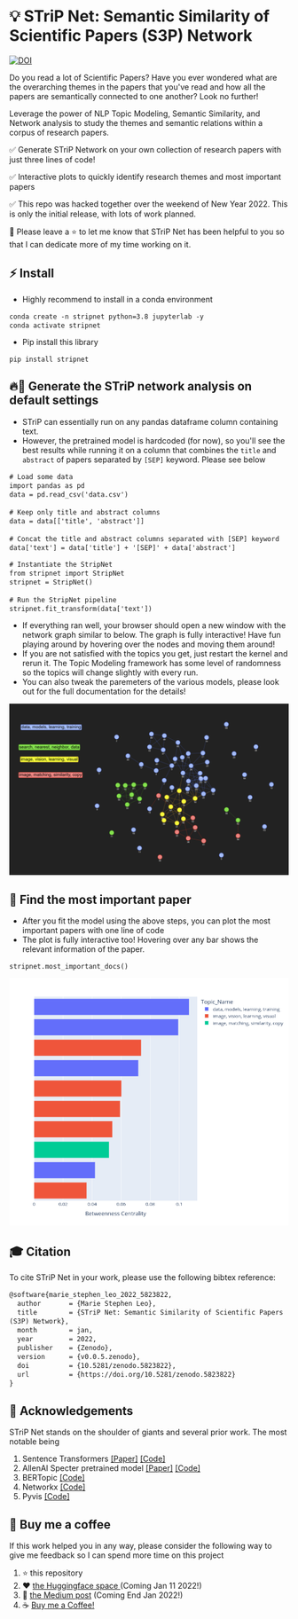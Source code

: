# 💡 STriP Net: Semantic Similarity of Scientific Papers (S3P) Network

[![DOI](https://zenodo.org/badge/444768334.svg)](https://zenodo.org/badge/latestdoi/444768334)

Do you read a lot of Scientific Papers? Have you ever wondered what are the overarching themes in the papers that you've read and how all the papers are semantically connected to one another? Look no further!

Leverage the power of NLP Topic Modeling, Semantic Similarity, and Network analysis to study the themes and semantic relations within a corpus of research papers.

✅ Generate STriP Network on your own collection of research papers with just three lines of code!

✅ Interactive plots to quickly identify research themes and most important papers

✅ This repo was hacked together over the weekend of New Year 2022. This is only the initial release, with lots of work planned.

💪 Please leave a ⭐ to let me know that STriP Net has been helpful to you so that I can dedicate more of my time working on it.

## ⚡ Install
- Highly recommend to install in a conda environment
```
conda create -n stripnet python=3.8 jupyterlab -y
conda activate stripnet
```

- Pip install this library
```
pip install stripnet
```

## 🔥🚀 Generate the STriP network analysis on default settings
- STriP can essentially run on any pandas dataframe column containing text. 
- However, the pretrained model is hardcoded (for now), so you'll see the best results while running it on a column that combines the `title` and `abstract` of papers separated by `[SEP]` keyword. Please see below 

```
# Load some data
import pandas as pd
data = pd.read_csv('data.csv')

# Keep only title and abstract columns
data = data[['title', 'abstract']]

# Concat the title and abstract columns separated with [SEP] keyword
data['text'] = data['title'] + '[SEP]' + data['abstract']
```

```
# Instantiate the StripNet
from stripnet import StripNet
stripnet = StripNet()

# Run the StripNet pipeline
stripnet.fit_transform(data['text'])
```

- If everything ran well, your browser should open a new window with the network graph similar to below. The graph is fully interactive! Have fun playing around by hovering over the nodes and moving them around!
- If you are not satisfied with the topics you get, just restart the kernel and rerun it. The Topic Modeling framework has some level of randomness so the topics will change slightly with every run.
- You can also tweak the paremeters of the various models, please look out for the full documentation for the details!

![STriP Network](https://github.com/stephenleo/stripnet/blob/main/images/strip_network.png?raw=true "Sample STriP Network")

## 🏅 Find the most important paper
- After you fit the model using the above steps, you can plot the most important papers with one line of code
- The plot is fully interactive too! Hovering over any bar shows the relevant information of the paper.

```
stripnet.most_important_docs()
```

![Most Important Text](https://github.com/stephenleo/stripnet/blob/main/images/centrality.png?raw=true "Most Important Papers")

## 🎓 Citation
To cite STriP Net in your work, please use the following bibtex reference:
```
@software{marie_stephen_leo_2022_5823822,
  author       = {Marie Stephen Leo},
  title        = {STriP Net: Semantic Similarity of Scientific Papers (S3P) Network},
  month        = jan,
  year         = 2022,
  publisher    = {Zenodo},
  version      = {v0.0.5.zenodo},
  doi          = {10.5281/zenodo.5823822},
  url          = {https://doi.org/10.5281/zenodo.5823822}
}
```

## 🤩 Acknowledgements
STriP Net stands on the shoulder of giants and several prior work. The most notable being
1. Sentence Transformers [[Paper]](https://arxiv.org/abs/1908.10084) [[Code]](https://www.sbert.net/)
2. AllenAI Specter pretrained model [[Paper]](https://arxiv.org/abs/2004.07180) [[Code]](https://github.com/allenai/specter)
3. BERTopic [[Code]](https://github.com/MaartenGr/BERTopic)
4. Networkx [[Code]](https://networkx.org/)
5. Pyvis [[Code]](https://github.com/WestHealth/pyvis)

## 🙏 Buy me a coffee
If this work helped you in any way, please consider the following way to give me feedback so I can spend more time on this project
1. ⭐ this repository
2. ❤️ [the Huggingface space ](https://huggingface.co/spaces/stephenleo/strip) (Coming Jan 11 2022!)
3. 👏 [the Medium post](https://stephen-leo.medium.com/) (Coming End Jan 2022!)
4. ☕ [Buy me a Coffee!](https://www.buymeacoffee.com/stephenleo)
